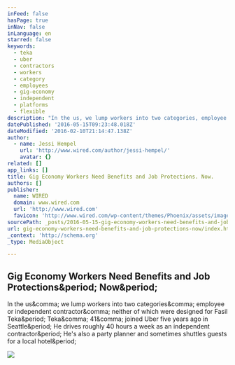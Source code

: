 ```yaml
---
inFeed: false
hasPage: true
inNav: false
inLanguage: en
starred: false
keywords:
  - teka
  - uber
  - contractors
  - workers
  - category
  - employees
  - gig-economy
  - independent
  - platforms
  - flexible
description: "In the us, we lump workers into two categories, employee or independent contractor, neither of which were designed for Fasil Teka. Teka, 41, joined Uber five years ago in Seattle. He drives roughly 40 hours a week as an independent contractor. He's also a party planner and sometimes shuttles guests for a local hotel."
datePublished: '2016-05-15T09:23:48.018Z'
dateModified: '2016-02-10T21:14:47.138Z'
author:
  - name: Jessi Hempel
    url: 'http://www.wired.com/author/jessi-hempel/'
    avatar: {}
related: []
app_links: []
title: Gig Economy Workers Need Benefits and Job Protections. Now.
authors: []
publisher:
  name: WIRED
  domain: www.wired.com
  url: 'http://www.wired.com'
  favicon: 'http://www.wired.com/wp-content/themes/Phoenix/assets/images/favicon.ico'
sourcePath: _posts/2016-05-15-gig-economy-workers-need-benefits-and-job-protections-now.md
url: gig-economy-workers-need-benefits-and-job-protections-now/index.html
_context: 'http://schema.org'
_type: MediaObject

---
```

<article style=""><h1>Gig Economy Workers Need Benefits and Job Protections&amp;period; Now&amp;period;</h1><p>In the us&amp;comma; we lump workers into two categories&amp;comma; employee or independent contractor&amp;comma; neither of which were designed for Fasil Teka&amp;period; Teka&amp;comma; 41&amp;comma; joined Uber five years ago in Seattle&amp;period; He drives roughly 40 hours a week as an independent contractor&amp;period; He's also a party planner and sometimes shuttles guests for a local hotel&amp;period;</p><img src="http://www.wired.com/wp-content/uploads/2015/12/ap_gigecon_1-FEATURE-ART-1200x630-e1450390988708.jpg" /></article>